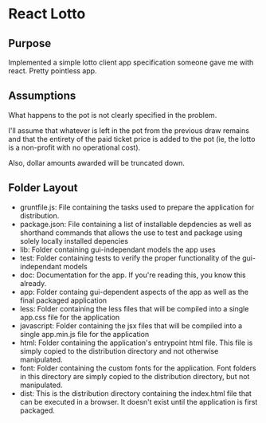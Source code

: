 # React Lotto

## Purpose

Implemented a simple lotto client app specification someone gave me with react. Pretty pointless app.

## Assumptions

What happens to the pot is not clearly specified in the problem.

I'll assume that whatever is left in the pot from the previous draw remains and that the entirety of the paid ticket price is added to the pot (ie, the lotto is a non-profit with no operational cost).

Also, dollar amounts awarded will be truncated down.

## Folder Layout

* gruntfile.js: File containing the tasks used to prepare the application for distribution.
* package.json: File containing a list of installable depdencies as well as shorthand commands that allows the use to test and package using solely locally installed depencies
* lib: Folder containing gui-independant models the app uses
* test: Folder containing tests to verify the proper functionality of the gui-independant models
* doc: Documentation for the app. If you're reading this, you know this already.
* app: Folder containg gui-dependent aspects of the app as well as the final packaged application
 * less: Folder containing the less files that will be compiled into a single app.css file for the application
 * javascript: Folder containing the jsx files that will be compiled into a single app.min.js file for the application
 * html: Folder containing the application's entrypoint html file. This file is simply copied to the distribution directory and not otherwise manipulated.
 * font: Folder containing the custom fonts for the application. Font folders in this directory are simply copied to the distribution directory, but not manipulated.
 * dist: This is the distribution directory containing the index.html file that can be executed in a browser. It doesn't exist until the application is first packaged.
